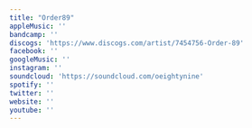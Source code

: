 ```yaml
---
title: "Order89"
appleMusic: ''
bandcamp: ''
discogs: 'https://www.discogs.com/artist/7454756-Order-89'
facebook: ''
googleMusic: ''
instagram: ''
soundcloud: 'https://soundcloud.com/oeightynine'
spotify: ''
twitter: ''
website: ''
youtube: ''
---
```

